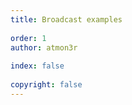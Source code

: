```yaml
--- 
title: Broadcast examples
  
order: 1 
author: atmon3r
 
index: false
 
copyright: false 
---
```


 